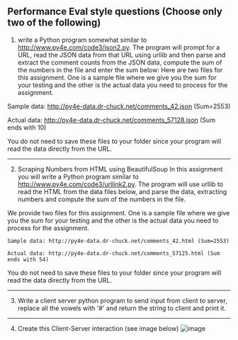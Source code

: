 ## Performance Eval style questions (Choose only two of the following) 

1.  write a Python program somewhat similar to http://www.py4e.com/code3/json2.py. 
  The program will prompt for a URL, read the JSON data from that URL using urllib and 
  then parse and extract the comment counts from the JSON data, 
  compute the sum of the numbers in the file and enter the sum below:
  Here are two files for this assignment. 
  One is a sample file where we give you the sum for your testing and the other is the actual data you need to process for the assignment.
  
  Sample data: http://py4e-data.dr-chuck.net/comments_42.json (Sum=2553)
  
  Actual data: http://py4e-data.dr-chuck.net/comments_57128.json (Sum ends with 10)
  
  You do not need to save these files to your folder since your program will read the data directly from the URL. 

________________________________________________________________________________________________________________________

2. Scraping Numbers from HTML using BeautifulSoup In this assignment you will write a Python program similar to                                http://www.py4e.com/code3/urllink2.py. The program will use urllib to read the HTML from the data files below, and parse the data,          extracting numbers and compute the sum of the numbers in the file.

  We provide two files for this assignment. One is a sample file where we give you the sum for your testing and the other is the actual     data you need to process for the assignment.

    Sample data: http://py4e-data.dr-chuck.net/comments_42.html (Sum=2553)
    
    Actual data: http://py4e-data.dr-chuck.net/comments_57125.html (Sum ends with 54)

  You do not need to save these files to your folder since your program will read the data directly from the URL. 

____________________________________________________________________________________________________________________________

3. Write a client server python program to send input from client to server, replace all the vowels with '#' and return the string to        client and print it.
_________________________________________________________________________________________________________________________
4. Create this Client-Server interaction (see image below)
![image](https://user-images.githubusercontent.com/47218880/71123669-c6b20800-21a8-11ea-901c-2c58f640bede.png)


